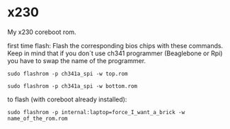 # x230

 My x230 coreboot rom.

first time flash:
Flash the corresponding bios chips with these commands. Keep in mind that if you don´t use ch341 programmer (Beaglebone or Rpi) you have to swap the name of the programmer.

`sudo flashrom -p ch341a_spi -w top.rom`

`sudo flashrom -p ch341a_spi -w bottom.rom`


to flash (with coreboot already installed):

`sudo flashrom -p internal:laptop=force_I_want_a_brick -w name_of_the_rom.rom `
